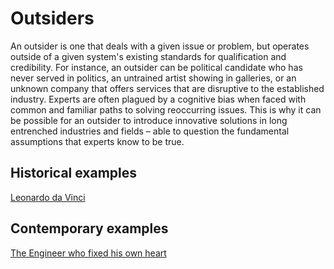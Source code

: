 # Outsiders

An outsider is one that deals with a given issue or problem, but operates outside of a given system's existing standards for qualification and credibility. For instance, an outsider can be political candidate who has never served in politics, an untrained artist showing in galleries, or an unknown company that offers services that are disruptive to the established industry. Experts are often plagued by a cognitive bias when faced with common and familiar paths to solving reoccurring issues. This is why it can be possible for an outsider to introduce innovative solutions in long entrenched industries and fields – able to question the fundamental assumptions that experts know to be true.

## Historical examples
[Leonardo da Vinci](http://www.theglobeandmail.com/report-on-business/economy/growth/how-outsiders-solve-problems-that-stump-experts/article2420003/)

## Contemporary examples

[The Engineer who fixed his own heart](https://mosaicscience.com/story/engineer-who-fixed-his-own-heart)


